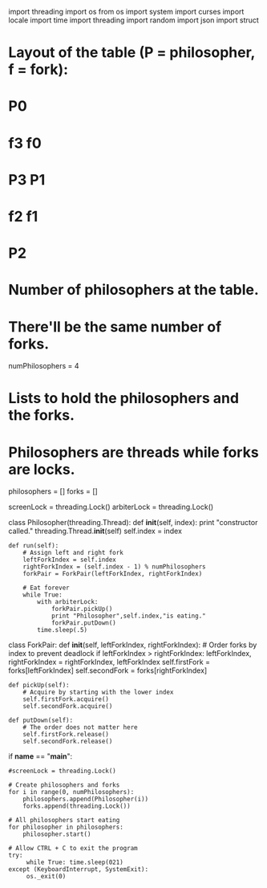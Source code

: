 
import threading
import os
from os import system
import curses
import locale
import time
import threading
import random
import json
import struct

# Layout of the table (P = philosopher, f = fork):
#          P0
#       f3    f0
#     P3        P1
#       f2    f1
#          P2

# Number of philosophers at the table. 
# There'll be the same number of forks.
numPhilosophers = 4
# Lists to hold the philosophers and the forks.
# Philosophers are threads while forks are locks.
philosophers = []
forks = []

screenLock = threading.Lock()
arbiterLock = threading.Lock()

class Philosopher(threading.Thread):
    def __init__(self, index):
        print "constructor called."
        threading.Thread.__init__(self)
        self.index = index
        
    def run(self):
        # Assign left and right fork
        leftForkIndex = self.index
        rightForkIndex = (self.index - 1) % numPhilosophers
        forkPair = ForkPair(leftForkIndex, rightForkIndex)
        
        # Eat forever
        while True:
            with arbiterLock:
                forkPair.pickUp()
                print "Philosopher",self.index,"is eating."
                forkPair.putDown()
            time.sleep(.5)

class ForkPair:
    def __init__(self, leftForkIndex, rightForkIndex):
        # Order forks by index to prevent deadlock
        if leftForkIndex > rightForkIndex:
            leftForkIndex, rightForkIndex = rightForkIndex, leftForkIndex
        self.firstFork = forks[leftForkIndex]
        self.secondFork = forks[rightForkIndex]
    

    def pickUp(self):
        # Acquire by starting with the lower index
        self.firstFork.acquire()
        self.secondFork.acquire()

    def putDown(self):
        # The order does not matter here
        self.firstFork.release()
        self.secondFork.release()

if __name__ == "__main__":

    #screenLock = threading.Lock()
    
    # Create philosophers and forks
    for i in range(0, numPhilosophers):
        philosophers.append(Philosopher(i))
        forks.append(threading.Lock())

    # All philosophers start eating
    for philosopher in philosophers:
        philosopher.start()

    # Allow CTRL + C to exit the program
    try:
         while True: time.sleep(021)
    except (KeyboardInterrupt, SystemExit):
         os._exit(0)
